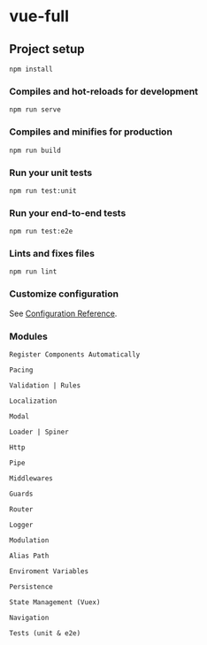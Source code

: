# vue-full

## Project setup
```
npm install
```

### Compiles and hot-reloads for development
```
npm run serve
```

### Compiles and minifies for production
```
npm run build
```

### Run your unit tests
```
npm run test:unit
```

### Run your end-to-end tests
```
npm run test:e2e
```

### Lints and fixes files
```
npm run lint
```

### Customize configuration
See [Configuration Reference](https://cli.vuejs.org/config/).

### Modules
```Register Components Automatically```

```Pacing```

```Validation | Rules```

```Localization```

```Modal```

```Loader | Spiner```

```Http```

```Pipe```

```Middlewares```

```Guards```

```Router```

```Logger```

```Modulation```

```Alias Path```

```Enviroment Variables```

```Persistence```

```State Management (Vuex)```

```Navigation```

```Tests (unit & e2e)```
